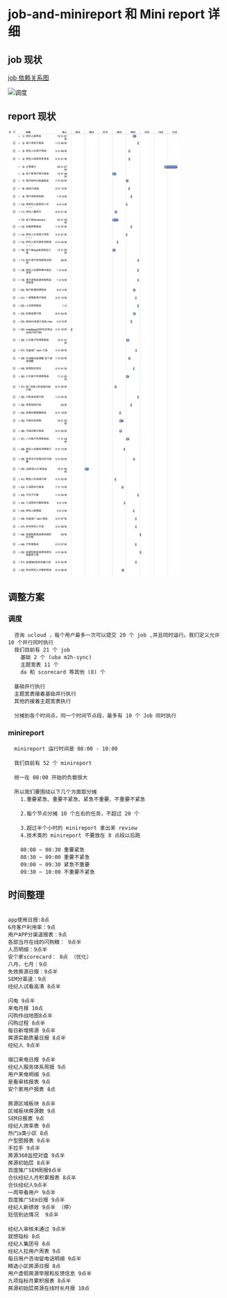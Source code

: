 # job-and-minireport 和 Mini report 详细

## job 现状

[job 依赖关系图](https://www.processon.com/view/link/55d6d002e4b0b896159963f7)

![调度 ](files/%E8%B0%83%E5%BA%A6%E7%94%98%E7%89%B9%E5%9B%BE.oplx/QuickLook/Preview.png)

## report 现状

![现状图](files/report甘特图.oplx/QuickLook/Preview.png)


## 调整方案


### 调度

```
  咨询 ucloud ，每个用户最多一次可以提交 20 个 job ,并且同时运行。我们定义允许 10 个并行同时执行
  我们目前有 21 个 job
    基础 2 个 (uba m2h-sync)
    主题宽表 11 个
    da 和 scorecard 等其他 (8) 个

  基础并行执行
  主题宽表接着基础并行执行
  其他的接着主题宽表执行

  分摊到各个时间点，同一个时间节点段，最多有 10 个 Job 同时执行

```

### minireport

```
  minireport 运行时间是 08:00 - 10:00

  我们目前有 52 个 minireport

  统一在 08:00 开始的负载很大

  所以我们要围绕以下几个方面取分摊
    1.重要紧急、重要不紧急、紧急不重要、不重要不紧急

    2.每个节点分摊 10 个左右的任务，不超过 20 个

    3.超过半个小时的 minireport 拿出来 review
    4.技术类的 minireport 不要放在 8 点段以后跑

    08:00 ~ 08:30 重要紧急
    08:30 ~ 09:00 重要不紧急
    09:00 ~ 09:30 紧急不重要
    09:30 ~ 10:00 不重要不紧急

```


## 时间整理

```

app使用日报:8点
6月客户利用率：9点
用户APP分渠道报表：9点
各部当月在线的闪狗粮： 9点半
人员明细：9点半
安个家scorecard： 8点 （优化）
八月，七月：9点
失效房源日报：9点半
SEM分渠道：9点
经纪人试看高清 8点半

闪电 9点半
来电月报 10点
闪购作战地图8点半
闪购过程 8点半
每日新增房源 9点半
房源实勘质量日报 8点半
经纪人 9点半

端口来电日报 9点半
经纪人服务体系周报 9点
用户来电明细 9点
是看审核报表 9点
安个家用户报表 8点

房源区域板块 8点半
区域板块房源数 9点
SEM日报表 9点
经纪人效率表 9点
热门a类小区 8点
户型图报表 9点半
手拉手 9点半
房源360监控对盘 9点半
房源初始层 8点半
百度推广SEM周报9点半
合伙经纪人月积累报表 8点半
合伙经纪人9点半
一周带看用户 9点半
百度推广SEm日报 9点半
经纪人新绩效 9点半 （停）
短信到达情况  9点半

经纪人审核未通过 9点半
就想指标 8点
经纪人集团号 8点
经纪人拉用户周表 9点
每日用户咨询留电话明细 9点半
精选小区房源日报 8点
用户虚假房源举报和反馈信息 9点半
九项指标月累积报表 8点半
房源初始层房源在线时长月报 10点
```
